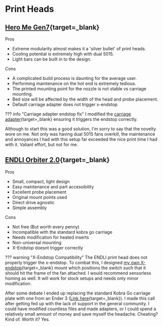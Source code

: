 # Print Heads

## [Hero Me Gen7](https://www.printables.com/model/39322-hero-me-gen-7-platform-release-4){target=_blank}
Pros

* Extreme modularity almost makes it a 'silver bullet' of print heads.
* Cooling potential is extremely high with dual 5015.
* Light bars can be built in to the design. 

Cons

* A complicated build process is daunting for the average user.
* Performing maintenance on the hot end is extremely tedious.
* The printed mounting point for the nozzle is not stable vs carriage mounting. 
* Bed size will be affected by the width of the head and probe placement.
* Default carriage adapter does not trigger x-endstop

??? info "Carriage adapter endstop fix"
    I modified the [carriage adapter](https://www.printables.com/model/616520-anycubic-kobra-go-hero-me-gen-7-endstop-fix){target=_blank} ensuring it triggers the endstop correctly.
 

Although to start this was a good solution, I'm sorry to say that the novelty wore on me. Not only was having
dual 5015 fans overkill, the maintenance and annoyances I had with this setup far exceeded the nice print time I 
had with it. Valiant effort, but not for me.

## [ENDLI Orbiter 2.0](https://cults3d.com/en/3d-model/gadget/orbiter-2-0-5015-fan-mount-for-ender-3){target=_blank}  
Pros

* Small, compact, light design
* Easy maintenance and part accessibility
* Excellent probe placement
* Original mount points used
* Direct drive agnostic
* Simple assembly

Cons

* Not free (But worth every penny)
* Incompatible with the standard kobra go carriage
* Needs modification for heated inserts
* Non-universal mounting
* X-Endstop doesnt trigger correctly

??? warning "X-Endstop Compatibility"
    The ENDLI print head does not properly trigger the x-endstop. To combat this, I designed [my own X-endstop](https://www.printables.com/model/639326-cable-chain-x-motor-mount-orbiter-20){target=_blank} mount which positions the switch such that it should hit the frame of the fan attached. I would recommend sensorless homing as well. It will work for stock setups and needs only minor modification. 

After some debate I ended up replacing the standard Kobra Go carriage plate with one from an Ender 3 ([Link here](https://amzn.to/3RWWkjW){target=_blank}). I 
made this call after getting fed up with the lack of support in the general community. I could have modified
countless files and made adapters, or I could spend a relatively small amount of money and save myself the 
headache. Cheating? Kind of. Worth it? Yes. 

